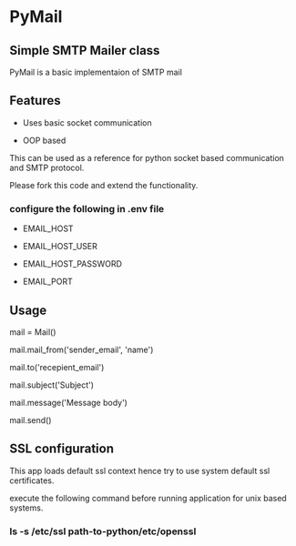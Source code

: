 # PyMail

## Simple SMTP Mailer class

  

PyMail is a basic implementaion of SMTP mail

  
  

## Features

  

- Uses basic socket communication

- OOP based

  

This can be used as a reference for python socket based communication and SMTP protocol.

Please fork this code and extend the functionality.

  

### configure the following in .env file

  

- EMAIL_HOST

- EMAIL_HOST_USER

- EMAIL_HOST_PASSWORD

- EMAIL_PORT

  

## Usage

  

mail = Mail()

  

mail.mail_from('sender_email', 'name')

  

mail.to('recepient_email')

  

mail.subject('Subject')

  

mail.message('Message body')

  

mail.send()

  

## SSL configuration

  

This app loads default ssl context hence try to use system default ssl certificates.

  

execute the following command before running application for unix based systems.

### ls -s /etc/ssl path-to-python/etc/openssl